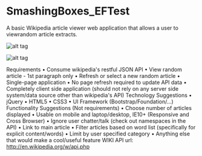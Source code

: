 SmashingBoxes_EFTest
====================

A basic Wikipedia article viewer web application that allows a user to viewrandom article extracts.

![alt tag](https://github.com/yinanfang/SmashingBoxes_EFTest/master/WikiView/image/screenshot01.jpg)

![alt tag](https://github.com/yinanfang/SmashingBoxes_EFTest/master/WikiView/image/screenshot02.jpg)


Requirements
• Consume wikipedia's restful JSON API
• View random article - 1st paragraph only
• Refresh or select a new random article
• Single-page application
• No page refresh required to update API data
• Completely client side application (should not rely on any server side
system/data source other than wikipedia's API)
Technology Suggestions
• jQuery
• HTML5
• CSS3
• UI Framework (Bootstrap/Foundation/...)
Functionality
Suggestions (Not requirements)
• Choose number of articles displayed
• Usable on mobile and laptop/desktop, IE10+ (Responsive and Cross
Browser)
• Ignore user chatter/talk (check out namespaces in the API)
• Link to main article
• Filter articles based on word list (specifically for explicit content/words) • Limit by user specified category
• Anything else that would make a cool/useful feature
WIKI API url: http://en.wikipedia.org/w/api.php